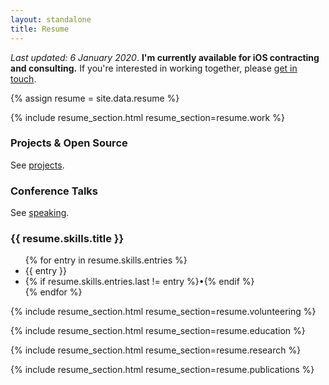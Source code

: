 ```yaml
---
layout: standalone
title: Resume
---
```


*Last updated: 6 January 2020*. **I'm currently available for iOS contracting and consulting.**
If you're interested in working together, please [get in touch](/contact).

{% assign resume = site.data.resume %}

<!-- WORK -->

{% include resume_section.html resume_section=resume.work %}

<!-- PROJECTS -->

<h3>Projects & Open Source</h3>

<p>See <a href="/projects">projects</a>.</p>

<h3>Conference Talks</h3>

<p>See <a href="/speaking">speaking</a>.</p>

<!-- SKILLS -->

<h3>{{ resume.skills.title }}</h3>

<ul class="list-inline">
{% for entry in resume.skills.entries %}
<li class="list-inline-item">{{ entry }}</li>
<li class="list-inline-item">{% if resume.skills.entries.last != entry %}&bull;{% endif %}</li>
{% endfor %}
</ul>

<!-- VOLUNTEERING -->

{% include resume_section.html resume_section=resume.volunteering %}

<!-- EDUCATION -->

{% include resume_section.html resume_section=resume.education %}

<!-- RESEARCH -->

{% include resume_section.html resume_section=resume.research %}

<!-- PUBLICATIONS -->

{% include resume_section.html resume_section=resume.publications %}
